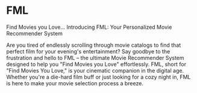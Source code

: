 # FML
Find Movies you Love...
Introducing FML: Your Personalized Movie Recommender System

Are you tired of endlessly scrolling through movie catalogs to find that perfect film for your evening's entertainment? Say goodbye to the frustration and hello to FML – the ultimate Movie Recommender System designed to help you "Find Movies you Love" effortlessly.
FML, short for "Find Movies You Love," is your cinematic companion in the digital age. Whether you're a die-hard film buff or just looking for a cozy night in, FML is here to make your movie selection process a breeze.

